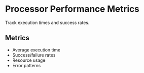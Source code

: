 # Processor Performance Metrics

Track execution times and success rates.

## Metrics

- Average execution time
- Success/failure rates
- Resource usage
- Error patterns

